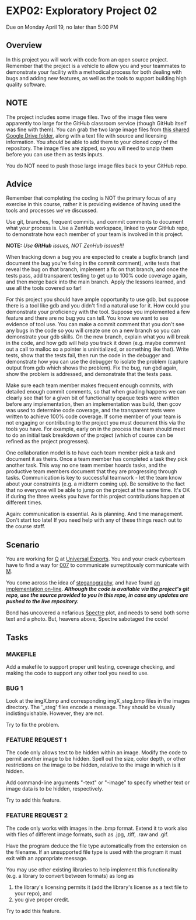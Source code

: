# EXP02: Exploratory Project 02
Due on Monday April 19, no later than 5:00 PM

## Overview

In this project you will work with code from an open source project.  Remember that the project is a vehicle to allow you and your teammates to demonstrate your facility with a methodical process for both dealing with bugs and adding new features, as well as the tools to support building high quality software.

## NOTE
The project includes some image files.  Two of the image files were apparently too large for the GitHub classroom service (though GitHub itself was fine with them).  You can grab the two large image files from [this shared Google Drive folder](https://drive.google.com/open?id=1t5WSMtZvior5Fn2qIaDVr5TcV976dqcA), along with a text file with source and licensing information.  You *should* be able to add them to your cloned copy of the repository.  The image files are zipped, so you will need to unzip them before you can use them as tests inputs.

You do NOT need to push those large image files back to your GitHub repo.


## Advice

Remember that completing the coding is NOT the primary focus of any exercise in this course, rather it is providing evidence of having used the tools and processes we've discussed. 

Use git, branches, frequent commits, and commit comments to document what your process is.  Use a ZenHub workspace, linked to your GitHub repo, to demonstrate how each member of your team is involved in this project.

**NOTE:** _Use **GitHub** issues, NOT ZenHub issues!!!_

When tracking down a bug you are expected to create a bugfix branch (and document the bug you're fixing in the commit comment), write tests that reveal the bug on that branch, implement a fix on that branch, and once the tests pass, add transparent testing to get up to 100% code coverage again, and then merge back into the main branch.  Apply the lessons learned, and use all the tools covered so far!

For this project you should have ample opportunity to use gdb, but suppose there is a tool like gdb and you didn't find a natural use for it.  How could you demonstrate your proficiency with the tool.  Suppose you implemented a few feature and there are no bug you can tell.  You know we want to see evidence of tool use. You can make a commit comment that you don't see any bugs in the code so you will create one on a new branch so you can demonstrate your gdb skills. On the new branch, explain what you will break in the code, and how gdb will help you track it down (e.g. maybe comment out a call to malloc so a pointer is uninitialized, or something like that). Write tests, show that the tests fail, then run the code in the debugger and demonstrate how you can use the debugger to isolate the problem (capture output from gdb which shows the problem). Fix the bug, run gbd again, show the problem is addressed, and demonstrate that the tests pass.

Make sure each team member makes frequent enough commits, with detailed enough commit comments, so that when grading happens we can clearly see that for a given bit of functionality opaque tests were written before any implementation, then an implementation was build, then gcov was used to determine code coverage, and the transparent tests were written to achieve 100% code coverage.  If some member of your team is not engaging or contributing to the project you must document this via the tools you have.  For example, early on in the process the team should meet to do an initial task breakdown of the project (which of course can be refined as the project progresses).

One collaboration model is to have each team member pick a task and document it as theirs.  Once a team member has completed a task they pick another task.  This way no one team member hoards tasks, and the productive team members document that they are progressing through tasks.  Communication is key to successful teamwork - let the team know about your constraints (e.g. a midterm coming up).  Be sensitive to the fact that no everyone will be able to jump on the project at the same time.  It's OK if during the three weeks you have for this project contributions happen at different times.

Again: communication is essential.  As is planning.  And time management.  Don't start too late!  If you need help with any of these things reach out to the course staff.


## Scenario

You are working for [Q](http://jamesbond.wikia.com/wiki/Q) at [Universal Exports](http://jamesbond.wikia.com/wiki/Universal_Exports).  You and your crack cyberteam have to find a way for [007](http://jamesbond.wikia.com/wiki/007) to communicate surreptitously communicate with [M](http://jamesbond.wikia.com/wiki/M).

You come across the idea of [steganography](https://en.wikipedia.org/wiki/Steganography), and have found [an implementation on-line](https://github.com/hiteshd/Steganography-by-LSB).  **_Although the code is available via the project's git repo, use the source provided to you in this repo, in case any updates are pushed to the live repository._**

Bond has uncovered a nefarious [Spectre](http://jamesbond.wikia.com/wiki/SPECTRE) plot, and needs to send both some text and a photo.  But, heavens above, Spectre sabotaged the code!


## Tasks

### MAKEFILE
Add a makefile to support proper unit testing, coverage checking, and making the code to support any other tool you need to use.


### BUG 1
Look at the imgX.bmp and corresponding imgX_steg.bmp files in the images directory.  The '_steg' files encode a message.  They should be visually indistinguishable.  However, they are not.

Try to fix the problem.


### FEATURE REQUEST 1
The code only allows text to be hidden within an image.  Modify
the code to permit another image to be hidden.  Spell out the
size, color depth, or other restrictions on the image to be
hidden, relative to the image in which is it hidden.

Add command-line arguments "-text" or "-image" to specify whether
text or image data is to be hidden, respectively.

Try to add this feature.


### FEATURE REQUEST 2
    
The code only works with images in the .bmp format.  Extend it to
work also with files of different image formats, such as .jpg,
.tiff, .raw and .gif.

Have the program deduce the file type automatically from the
extension on the filename.  If an unsupported file type is used
with the program it must exit with an appropriate message.

You may use other existing libraries to help implement this
functionality (e.g. a library to convert between formats) as long
as
1. the library's licensing permits it (add the library's license as a text file to your repo), and 
2. you give proper credit.

Try to add this feature.

